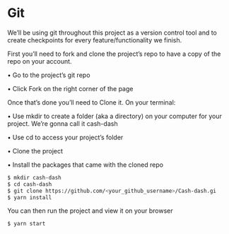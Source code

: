 # Git

We’ll be using git throughout this project as a version control tool and to create checkpoints for every feature/functionality we finish.

First you’ll need to fork and clone the project’s repo to have a copy of the repo on your account.

•	Go to the project’s git repo

•	Click Fork on the right corner of the page

Once that’s done you’ll need to Clone it. On your terminal:

•	Use mkdir to create a folder (aka a directory) on your computer for your project. We’re gonna call it cash-dash

•	Use cd to access your project’s folder

•	Clone the project

•	Install the packages that came with the cloned repo

```sh
$ mkdir cash-dash
$ cd cash-dash
$ git clone https://github.com/<your_github_username>/Cash-dash.gi
$ yarn install
```
You can then run the project and view it on your browser
```sh
$ yarn start

